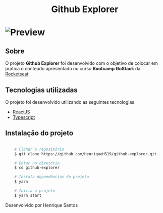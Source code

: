 <h1 align="center">
    Github Explorer
</h1>

<h1>
    <img src="public/animation.gif" alt="Preview">
</h1>

## Sobre

O projeto **Github Explorer** foi desenvolvido com o objetivo de colocar em prática o conteúdo apresentado no curso **Bootcamp GoStack** da [Rocketseat](https://rocketseat.com.br/).


## Tecnologias utilizadas

O projeto foi desenvolvido utilizando as seguintes tecnologias

- [ReactJS](https://pt-br.reactjs.org/)
- [Typescript](https://www.typescriptlang.org/docs/home.html)

## Instalação do projeto

```bash

    # Clonar o repositório
    $ git clone https://github.com/HenriqueHS19/github-explorer.git

    # Entar no diretório
    $ cd github-explorer

    # Instala dependências do projeto
    $ yarn

    # Inicia o projeto
    $ yarn start
```

Desenvolvido por Henrique Santos
